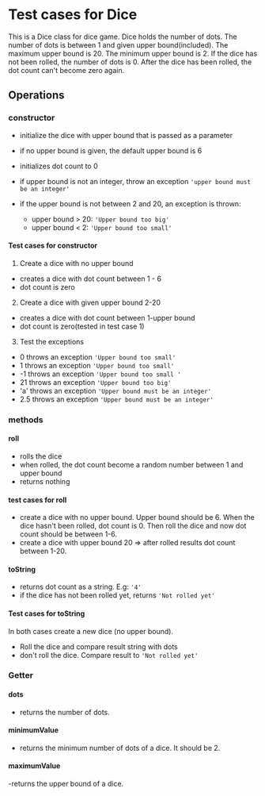 # Test cases for Dice

This is a Dice class for dice game. Dice holds the number of dots. The number of dots is between 1 and given upper bound(included). The maximum upper bound is 20. The minimum upper bound is 2. If the dice has not been rolled, the number of dots is 0. After the dice has been rolled, the dot count can't become zero again.

## Operations

### **constructor**

- initialize the dice with upper bound that is passed as a parameter
- if no upper bound is given, the default upper bound is 6
- initializes dot count to 0

- if upper bound is not an integer, throw an exception `'upper bound must be an integer'`

- if the upper bound is not between 2 and 20, an exception is thrown:
  - upper bound > 20: `'Upper bound too big'`
  - upper bound < 2: `'Upper bound too small'`

#### Test cases for constructor

1. Create a dice with no upper bound

- creates a dice with dot count between 1 - 6
- dot count is zero

2. Create a dice with given upper bound 2-20

- creates a dice with dot count between 1-upper bound
- dot count is zero(tested in test case 1)

3. Test the exceptions

- 0 throws an exception `'Upper bound too small'`
- 1 throws an exception `'Upper bound too small'`
- -1 throws an exception `'Upper bound too small '`
- 21 throws an exception `'Upper bound too big'`
- 'a' throws an exception `'Upper bound must be an integer'`
- 2.5 throws an exception `'Upper bound must be an integer'`

### **methods**

#### **roll**

- rolls the dice
- when rolled, the dot count become a random number between 1 and upper bound
- returns nothing

#### test cases for roll

- create a dice with no upper bound. Upper bound should be 6. When the dice hasn't been rolled, dot count is 0. Then roll the dice and now dot count should be between 1-6.
- create a dice with upper bound 20 => after rolled results dot count between 1-20.

#### **toString**

- returns dot count as a string. E.g: `'4'`
- if the dice has not been rolled yet, returns `'Not rolled yet'`

#### Test cases for toString

In both cases create a new dice (no upper bound).

- Roll the dice and compare result string with dots
- don't roll the dice. Compare result to `'Not rolled yet'`

### **Getter**

#### **dots**

- returns the number of dots.

#### **minimumValue**

- returns the minimum number of dots of a dice. It should be 2.

#### **maximumValue**

-returns the upper bound of a dice.
